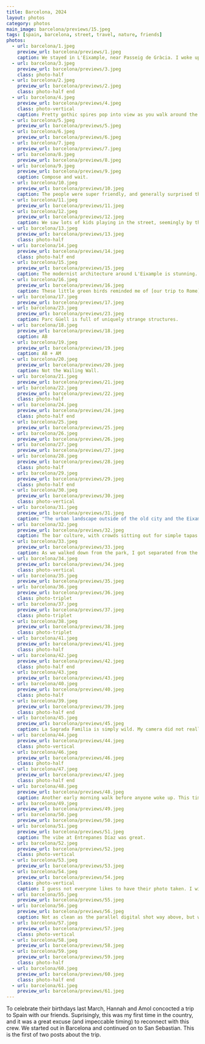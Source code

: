 ```yaml
---
title: Barcelona, 2024
layout: photos
category: photos
main_image: barcelona/previews/15.jpeg
tags: [spain, barcelona, street, travel, nature, friends]
photos:
  - url: barcelona/1.jpeg
    preview_url: barcelona/previews/1.jpeg
    caption: We stayed in L'Eixample, near Passeig de Gràcia. I woke up early the first day and went for a walk around the neighborhood by myself.
  - url: barcelona/3.jpeg
    preview_url: barcelona/previews/3.jpeg
    class: photo-half
  - url: barcelona/2.jpeg
    preview_url: barcelona/previews/2.jpeg
    class: photo-half end
  - url: barcelona/4.jpeg
    preview_url: barcelona/previews/4.jpeg
    class: photo-vertical
    caption: Pretty gothic spires pop into view as you walk around the city. This contrast of old and new is one of favorite things about European cities.
  - url: barcelona/5.jpeg
    preview_url: barcelona/previews/5.jpeg
  - url: barcelona/6.jpeg
    preview_url: barcelona/previews/6.jpeg
  - url: barcelona/7.jpeg
    preview_url: barcelona/previews/7.jpeg
  - url: barcelona/8.jpeg
    preview_url: barcelona/previews/8.jpeg
  - url: barcelona/9.jpeg
    preview_url: barcelona/previews/9.jpeg
    caption: Compose and wait.
  - url: barcelona/10.jpeg
    preview_url: barcelona/previews/10.jpeg
    caption: The people were super friendly, and generally surprised that I wanted to take their picture, and that I spoke Spanish.
  - url: barcelona/11.jpeg
    preview_url: barcelona/previews/11.jpeg
  - url: barcelona/12.jpeg
    preview_url: barcelona/previews/12.jpeg
    caption: We saw lots of kids playing in the street, seemingly by themselves, which is an interesting contrast to US city life.
  - url: barcelona/13.jpeg
    preview_url: barcelona/previews/13.jpeg
    class: photo-half
  - url: barcelona/14.jpeg
    preview_url: barcelona/previews/14.jpeg
    class: photo-half end
  - url: barcelona/15.jpeg
    preview_url: barcelona/previews/15.jpeg
    caption: The modernist architecture around L'Eixample is stunning. It's somewhat unbelievable that most of it was built in the XX century and not before. Hannah repeatedly broke my brain by pointing out our apartment in SF was built in 1900, and so was much older than the built environment around us. 
  - url: barcelona/16.jpeg
    preview_url: barcelona/previews/16.jpeg
    caption: These little green birds reminded me of [our trip to Rome](/photos/2021/10/31/roma/).
  - url: barcelona/17.jpeg
    preview_url: barcelona/previews/17.jpeg
  - url: barcelona/23.jpeg
    preview_url: barcelona/previews/23.jpeg
    caption: Parc Güell is full of uniquely strange structures.
  - url: barcelona/18.jpeg
    preview_url: barcelona/previews/18.jpeg
    caption: AB
  - url: barcelona/19.jpeg
    preview_url: barcelona/previews/19.jpeg
    caption: AB + AM
  - url: barcelona/20.jpeg
    preview_url: barcelona/previews/20.jpeg
    caption: Not the Wailing Wall.
  - url: barcelona/21.jpeg
    preview_url: barcelona/previews/21.jpeg
  - url: barcelona/22.jpeg
    preview_url: barcelona/previews/22.jpeg
    class: photo-half
  - url: barcelona/24.jpeg
    preview_url: barcelona/previews/24.jpeg
    class: photo-half end
  - url: barcelona/25.jpeg
    preview_url: barcelona/previews/25.jpeg
  - url: barcelona/26.jpeg
    preview_url: barcelona/previews/26.jpeg
  - url: barcelona/27.jpeg
    preview_url: barcelona/previews/27.jpeg
  - url: barcelona/28.jpeg
    preview_url: barcelona/previews/28.jpeg
    class: photo-half
  - url: barcelona/29.jpeg
    preview_url: barcelona/previews/29.jpeg
    class: photo-half end
  - url: barcelona/30.jpeg
    preview_url: barcelona/previews/30.jpeg
    class: photo-vertical
  - url: barcelona/31.jpeg
    preview_url: barcelona/previews/31.jpeg
    caption: "The urban landscape outside of the old city and the Eixample is less polished, but still full of character. We did the Rick Steves audio tour, and there was a side comment about how in the 1970s there were lots of thoughtless teardowns. Now there's a rule giving old buildings heritage status: if a building is more than fifty years old, it's protected. That means 70s buildings are reaching that threshold and becoming a permanent part of the cityscape, freezing in amber both the good and the bad. Seems like a hard battle to fight."
  - url: barcelona/32.jpeg
    preview_url: barcelona/previews/32.jpeg
    caption: The bar culture, with crowds sitting out for simple tapas and vermouth daily, makes the city feel alive.
  - url: barcelona/33.jpeg
    preview_url: barcelona/previews/33.jpeg
    caption: As we walked down from the park, I got separated from the group and ran into these two guys. They were having a discussion about politics, so I asked them about the meaning of the (somewhat blurry) graffiti they were standing in front of. They explained it was the [flag of the Catalan independence movement](https://en.wikipedia.org/wiki/Estelada), followed by symbols of communism and feminism, which of course I recognized, and a map of the [Catalan Countries](https://en.wikipedia.org/wiki/Catalan_Countries), spanning territories beyond Catalonia which some secessionist segments have claimed. We walked together for a bit, and they told me they don't think the independence movement will ever succeed. I wished we could have had a deeper conversation.
  - url: barcelona/34.jpeg
    preview_url: barcelona/previews/34.jpeg
    class: photo-vertical
  - url: barcelona/35.jpeg
    preview_url: barcelona/previews/35.jpeg
  - url: barcelona/36.jpeg
    preview_url: barcelona/previews/36.jpeg
    class: photo-triplet
  - url: barcelona/37.jpeg
    preview_url: barcelona/previews/37.jpeg
    class: photo-triplet
  - url: barcelona/38.jpeg
    preview_url: barcelona/previews/38.jpeg
    class: photo-triplet
  - url: barcelona/41.jpeg
    preview_url: barcelona/previews/41.jpeg
    class: photo-half
  - url: barcelona/42.jpeg
    preview_url: barcelona/previews/42.jpeg
    class: photo-half end
  - url: barcelona/43.jpeg
    preview_url: barcelona/previews/43.jpeg
  - url: barcelona/40.jpeg
    preview_url: barcelona/previews/40.jpeg
    class: photo-half
  - url: barcelona/39.jpeg
    preview_url: barcelona/previews/39.jpeg
    class: photo-half end
  - url: barcelona/45.jpeg
    preview_url: barcelona/previews/45.jpeg
    caption: La Sagrada Familia is simply wild. My camera did not really do it justice, and the best photos I got ended up being my iPhone's wide angle shots pointing straight up. This is not one of them.
  - url: barcelona/44.jpeg
    preview_url: barcelona/previews/44.jpeg
    class: photo-vertical
  - url: barcelona/46.jpeg
    preview_url: barcelona/previews/46.jpeg
    class: photo-half
  - url: barcelona/47.jpeg
    preview_url: barcelona/previews/47.jpeg
    class: photo-half end
  - url: barcelona/48.jpeg
    preview_url: barcelona/previews/48.jpeg
    caption: Another early morning walk before anyone woke up. This time I walked down Parc Joan Miró down the pedestrian-centric streets.
  - url: barcelona/49.jpeg
    preview_url: barcelona/previews/49.jpeg
  - url: barcelona/50.jpeg
    preview_url: barcelona/previews/50.jpeg
  - url: barcelona/51.jpeg
    preview_url: barcelona/previews/51.jpeg
    caption: The vibe at Entrepanes Díaz was great.
  - url: barcelona/52.jpeg
    preview_url: barcelona/previews/52.jpeg
    class: photo-vertical
  - url: barcelona/53.jpeg
    preview_url: barcelona/previews/53.jpeg
  - url: barcelona/54.jpeg
    preview_url: barcelona/previews/54.jpeg
    class: photo-vertical
    caption: I guess not everyone likes to have their photo taken. I wish I had been 10 seconds faster.
  - url: barcelona/55.jpeg
    preview_url: barcelona/previews/55.jpeg
  - url: barcelona/56.jpeg
    preview_url: barcelona/previews/56.jpeg
    caption: Not as clean as the parallel digital shot way above, but we went again to the same plaza and I wanted to experiment in the dark.
  - url: barcelona/57.jpeg
    preview_url: barcelona/previews/57.jpeg
    class: photo-vertical
  - url: barcelona/58.jpeg
    preview_url: barcelona/previews/58.jpeg
  - url: barcelona/59.jpeg
    preview_url: barcelona/previews/59.jpeg
    class: photo-half
  - url: barcelona/60.jpeg
    preview_url: barcelona/previews/60.jpeg
    class: photo-half end
  - url: barcelona/61.jpeg
    preview_url: barcelona/previews/61.jpeg
---
```


To celebrate their birthdays last March, Hannah and Amol concocted a trip to Spain with our friends. Suprisingly, this was my first time in the country, and it was a great excuse (and impeccable timing) to reconnect with this crew. We started out in Barcelona and continued on to San Sebastian. This is the first of two posts about the trip.
